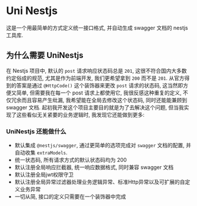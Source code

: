# Uni Nestjs

这是一个用最简单的方式定义统一接口格式, 并自动生成 swagger 文档的 nestjs 工具库.

## 为什么需要 UniNestjs

在 Nestjs 项目中, 默认的 `post` 请求响应状态码总是 `201`, 这很不符合国内大多数约定俗成的规范, 尤其是作为前端开发, 我们更希望拿到 `200` 而不是 `201`. 从官方得到的答案是通过 `@HttpCode()` 这个装饰器来更改 `post` 请求的状态码, 这当然即方便又简单, 但需要我在每一个 post 请求上都使用它, 我很反感这种重复的定义, 不仅冗余而且容易产生纰漏, 我希望能在全局去修改这个状态码, 同时还能能兼顾到 swagger 文档. 起初我开发这个项目主要目的就是为了去解决这个问题, 但当我实现了这些看似无关紧要的业务逻辑时, 我发现它还能做到更多:

### UniNestjs 还能做什么

- 默认集成 `@nestjs/swagger`, 通过更简单的选项完成对 `swagger` 文档的配置, 并自动收集 `extraModels`.
- 统一状态码, 所有请求方式的默认状态码均为 200
- 默认注册全局响应拦截器, 统一响应数据格式, 同时兼容 swagger 文档
- 默认注册全局jwt权限守卫
- 默认注册全局异常过滤器处理业务逻辑异常、标准Http异常以及可扩展的自定义业务异常
- 一切从简, 接口的定义只需要在一个装饰器中完成
